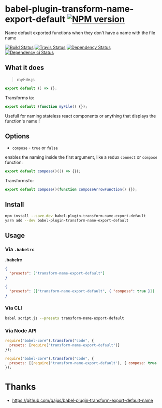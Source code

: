 # babel-plugin-transform-name-export-default [![NPM version][npm-image]][npm-url]

Name default exported functions when they don't have a name with the file name

[![Build Status][circleci-status-image]][circleci-status-url]
[![Travis Status][travisci-status-image]][travisci-status-url]
[![Dependency Status][daviddm-image]][daviddm-url]
[![Dependency ci Status][dependencyci-image]][dependencyci-url]

## What it does

> myFile.js

```js
export default () => {};
```

Transforms to:

```js
export default (function myFile() {});
```

Usefull for naming stateless react components or anything that displays the function's name !

## Options

- `compose` - `true` or `false`

enables the naming inside the first argument, like a redux `connect` or `compose` function:

```js
export default compose()(() => {});
```

TransformsTo:

```js
export default compose()(function composeArrowFunction() {});
```

## Install

```bash
npm install --save-dev babel-plugin-transform-name-export-default
yarn add --dev babel-plugin-transform-name-export-default
```
## Usage

### Via `.babelrc`

**.babelrc**

```json
{
  "presets": ["transform-name-export-default"]
}
```

```json
{
  "presets": [["transform-name-export-default", { "compose": true }]]
}
```

### Via CLI

```sh
babel script.js --presets transform-name-export-default
```

### Via Node API

```javascript
require("babel-core").transform("code", {
  presets: [require('transform-name-export-default')]
});
```

```javascript
require("babel-core").transform("code", {
  presets: [[require('transform-name-export-default'), { compose: true }]]
});
```

# Thanks

- https://github.com/gajus/babel-plugin-transform-export-default-name

[npm-image]: https://img.shields.io/npm/v/babel-plugin-transform-name-export-default.svg?style=flat-square
[npm-url]: https://npmjs.org/package/babel-plugin-transform-name-export-default
[daviddm-image]: https://david-dm.org/christophehurpeau/babel-plugin-transform-name-export-default.svg?style=flat-square
[daviddm-url]: https://david-dm.org/christophehurpeau/babel-plugin-transform-name-export-default
[dependencyci-image]: https://dependencyci.com/github/christophehurpeau/babel-plugin-transform-name-export-default/badge?style=flat-square
[dependencyci-url]: https://dependencyci.com/github/christophehurpeau/babel-plugin-transform-name-export-default
[circleci-status-image]: https://img.shields.io/circleci/project/christophehurpeau/babel-plugin-transform-name-export-default/master.svg?style=flat-square
[circleci-status-url]: https://circleci.com/gh/christophehurpeau/babel-plugin-transform-name-export-default
[travisci-status-image]: https://img.shields.io/travis/christophehurpeau/babel-plugin-transform-name-export-default/master.svg?style=flat-square
[travisci-status-url]: https://travis-ci.org/christophehurpeau/babel-plugin-transform-name-export-default
